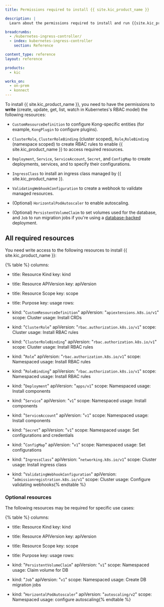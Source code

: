 ```yaml
---
title: Permissions required to install {{ site.kic_product_name }}

description: |
  Learn about the permissions required to install and run {{site.kic_product_name}}.

breadcrumbs:
  - /kubernetes-ingress-controller/
  - index: kubernetes-ingress-controller
    section: Reference

content_type: reference
layout: reference

products:
  - kic

works_on:
  - on-prem
  - konnect
---
```


To install {{ site.kic_product_name }}, you need to have the permissions to **write** (create, update, get, list, watch in Kubernetes's RBAC model) the following resources:

* `CustomResourceDefinition` to configure Kong-specific entities (for example, `KongPlugin` to configure plugins).

* `ClusterRole`, `ClusterRoleBinding` (cluster scoped), `Role`,`RoleBinding` (namespace scoped) to create RBAC rules to enable {{ site.kic_product_name }} to access required resources.

* `Deployment`, `Service`, `ServiceAccount`, `Secret`, and `ConfigMap` to create deployments, services, and to specify their configurations. 

* `IngressClass` to install an ingress class managed by {{ site.kic_product_name }}.

* `ValidatingWebhookConfiguration` to create a webhook to validate managed resources.

* (Optional) `HorizontalPodAutoscaler` to enable autoscaling.

* (Optional) `PersistentVolumeClaim` to set volumes used for the database, and `Job` to run migration jobs if you're using a [database-backed](/kubernetes-ingress-controller/deployment-topologies/db-backed/) deployment.


## All required resources

You need write access to the following resources to install {{ site.kic_product_name }}:

<!--vale off-->
{% table %}
columns:
  - title: Resource Kind
    key: kind
  - title: Resource APIVersion
    key: apiVersion
  - title: Resource Scope
    key: scope
  - title: Purpose
    key: usage
rows:
  - kind: "`CustomResourceDefinition`"
    apiVersion: "`apiextensions.k8s.io/v1`"
    scope: Cluster
    usage: Install CRDs

  - kind: "`ClusterRole`"
    apiVersion: "`rbac.authorization.k8s.io/v1`"
    scope: Cluster
    usage: Install RBAC rules

  - kind: "`ClusterRoleBinding`"
    apiVersion: "`rbac.authorization.k8s.io/v1`"
    scope: Cluster
    usage: Install RBAC rules

  - kind: "`Role`"
    apiVersion: "`rbac.authorization.k8s.io/v1`"
    scope: Namespaced
    usage: Install RBAC rules

  - kind: "`RoleBinding`"
    apiVersion: "`rbac.authorization.k8s.io/v1`"
    scope: Namespaced
    usage: Install RBAC rules

  - kind: "`Deployment`"
    apiVersion: "`apps/v1`"
    scope: Namespaced
    usage: Install components

  - kind: "`Service`"
    apiVersion: "`v1`"
    scope: Namespaced
    usage: Install components

  - kind: "`ServiceAccount`"
    apiVersion: "`v1`"
    scope: Namespaced
    usage: Install components

  - kind: "`Secret`"
    apiVersion: "`v1`"
    scope: Namespaced
    usage: Set configurations and credentials

  - kind: "`ConfigMap`"
    apiVersion: "`v1`"
    scope: Namespaced
    usage: Set configurations

  - kind: "`IngressClass`"
    apiVersion: "`networking.k8s.io/v1`"
    scope: Cluster
    usage: Install ingress class

  - kind: "`ValidatingWebhookConfiguration`"
    apiVersion: "`admissionregistration.k8s.io/v1`"
    scope: Cluster
    usage: Configure validating webhooks{% endtable %}
<!--vale on-->

### Optional resources

The following resources may be required for specific use cases:

<!--vale off-->
{% table %}
columns:
  - title: Resource Kind
    key: kind
  - title: Resource APIVersion
    key: apiVersion
  - title: Resource Scope
    key: scope
  - title: Purpose
    key: usage
rows:
  - kind: "`PersistentVolumeClaim`"
    apiVersion: "`v1`"
    scope: Namespaced
    usage: Claim volume for DB

  - kind: "`Job`"
    apiVersion: "`v1`"
    scope: Namespaced
    usage: Create DB migration jobs

  - kind: "`HorizontalPodAutoscaler`"
    apiVersion: "`autoscaling/v2`"
    scope: Namespaced
    usage: configure autoscaling{% endtable %}
<!--vale on-->
